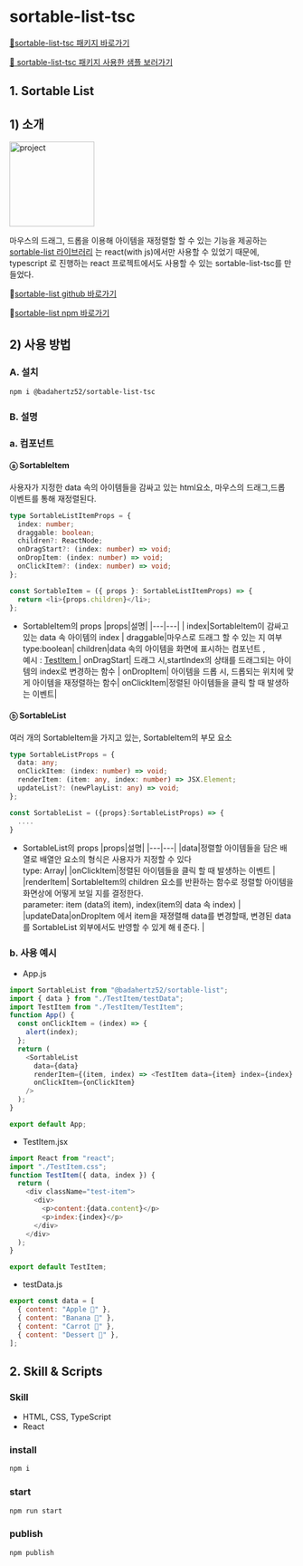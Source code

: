 # sortable-list-tsc

[🔗sortable-list-tsc 패키지 바로가기](https://www.npmjs.com/package/@badahertz52/sortable-list-tsc)

[🔗 sortable-list-tsc 패키지 사용한 샘플 보러가기 ](https://badahertz52.github.io/sortable-list-tsc/)

## <div id="sortable">1. Sortable List</div>

## <div id="#introduce">1) 소개</div>

<img alt="project" src="./sortable.gif" width="150px" />

마우스의 드래그, 드롭을 이용해 아이템을 재정렬할 할 수 있는 기능을 제공하는 [sortable-list 라이브러리](https://www.npmjs.com/package/@badahertz52/sortable-list) 는 react(with js)에서만 사용할 수 있었기 때문에, typescript 로 진행하는 react 프로젝트에서도 사용할 수 있는 sortable-list-tsc를 만들었다.

🔗[sortable-list github 바로가기](https://github.com/BadaHertz52/sortable)

🔗[sortable-list npm 바로가기](https://www.npmjs.com/package/@badahertz52/sortable-list)

## <div id="#use"> 2) 사용 방법</div>

### A. 설치

```bash
npm i @badahertz52/sortable-list-tsc
```

### B. 설명

### a. 컴포넌트

#### ⓐ SortableItem

사용자가 지정한 data 속의 아이템들을 감싸고 있는 html요소, 마우스의 드래그,드롭 이벤트를 통해 재정렬된다.

```ts
type SortableListItemProps = {
  index: number;
  draggable: boolean;
  children?: ReactNode;
  onDragStart?: (index: number) => void;
  onDropItem: (index: number) => void;
  onClickItem?: (index: number) => void;
};

const SortableItem = ({ props }: SortableListItemProps) => {
  return <li>{props.children}</li>;
};
```

- SortableItem의 props
  |props|설명|
  |---|---|
  | index|SortableItem이 감싸고 있는 data 속 아이템의 index |
  draggable|마우스로 드래그 할 수 있는 지 여부 <br/> type:boolean|
  children|data 속의 아이템을 화면에 표시하는 컴포넌트 ,<br/> 예시 : <a href="#testItem"> TestItem </a>|
  onDragStart| 드래그 시,startIndex의 상태를 드래그되는 아이템의 index로 변경하는 함수 |
  onDropItem| 아이템을 드롭 시, 드롭되는 위치에 맞게 아이템을 재정렬하는 함수|
  onClickItem|정렬된 아이템들을 클릭 할 때 발생하는 이벤트|
  <br/>

#### ⓑ SortableList

여러 개의 SortableItem을 가지고 있는, SortableItem의 부모 요소

```ts
type SortableListProps = {
  data: any;
  onClickItem: (index: number) => void;
  renderItem: (item: any, index: number) => JSX.Element;
  updateList?: (newPlayList: any) => void;
};

const SortableList = ({props}:SortableListProps) => {
  ....
}
```

- SortableList의 props
  |props|설명|
  |---|---|
  |data|정렬할 아이템들을 담은 배열로 배열안 요소의 형식은 사용자가 지정할 수 있다 <br/>
  type: Array|
  |onClickItem|정렬된 아이템들을 클릭 할 때 발생하는 이벤트 |
  |renderItem| SortableItem의 children 요소를 반환하는 함수로 정렬할 아이템을 화면상에 어떻게 보일 지를 결정한다. <br/> parameter: item (data의 item), index(item의 data 속 index) |
  |updateData|onDropItem 에서 item을 재졍렬해 data를 변경할때, 변경된 data를 SortableList 외부에서도 반영할 수 있게 해ㅔ준다. |

### b. 사용 예시

- App.js

```js
import SortableList from "@badahertz52/sortable-list";
import { data } from "./TestItem/testData";
import TestItem from "./TestItem/TestItem";
function App() {
  const onClickItem = (index) => {
    alert(index);
  };
  return (
    <SortableList
      data={data}
      renderItem={(item, index) => <TestItem data={item} index={index} />}
      onClickItem={onClickItem}
    />
  );
}

export default App;
```

- <div id="testItem"> TestItem.jsx </div>

```js
import React from "react";
import "./TestItem.css";
function TestItem({ data, index }) {
  return (
    <div className="test-item">
      <div>
        <p>content:{data.content}</p>
        <p>index:{index}</p>
      </div>
    </div>
  );
}

export default TestItem;
```

- testData.js

```js
export const data = [
  { content: "Apple 🍎" },
  { content: "Banana 🍌" },
  { content: "Carrot 🥕" },
  { content: "Dessert 🧁" },
];
```

## <div id="skill">2. Skill & Scripts</div>

### Skill

- HTML, CSS, TypeScript
- React

### install

```bash
npm i
```

### start

```bash
npm run start
```

### publish

```bash
npm publish
```
